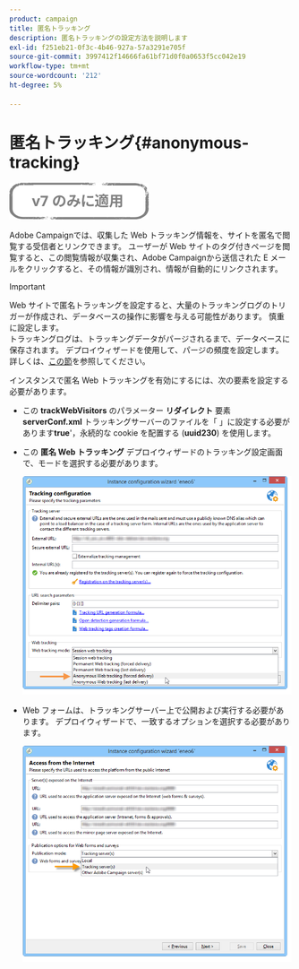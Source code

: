 ```yaml
---
product: campaign
title: 匿名トラッキング
description: 匿名トラッキングの設定方法を説明します
exl-id: f251eb21-0f3c-4b46-927a-57a3291e705f
source-git-commit: 3997412f14666fa61bf71d0f0a0653f5cc042e19
workflow-type: tm+mt
source-wordcount: '212'
ht-degree: 5%

---
```


# 匿名トラッキング{#anonymous-tracking}

![](../../assets/v7-only.svg)

Adobe Campaignでは、収集した Web トラッキング情報を、サイトを匿名で閲覧する受信者とリンクできます。 ユーザーが Web サイトのタグ付きページを閲覧すると、この閲覧情報が収集され、Adobe Campaignから送信された E メールをクリックすると、その情報が識別され、情報が自動的にリンクされます。

>[!IMPORTANT]
>
>Web サイトで匿名トラッキングを設定すると、大量のトラッキングログのトリガーが作成され、データベースの操作に影響を与える可能性があります。 慎重に設定します。\
>トラッキングログは、トラッキングデータがパージされるまで、データベースに保存されます。 デプロイウィザードを使用して、パージの頻度を設定します。 詳しくは、[この節](../../installation/using/deploying-an-instance.md#purging-data)を参照してください。

インスタンスで匿名 Web トラッキングを有効にするには、次の要素を設定する必要があります。

* この **trackWebVisitors** のパラメーター **リダイレクト** 要素 **serverConf.xml** トラッキングサーバーのファイルを「 」に設定する必要があります&#x200B;**true**&#39;，永続的な cookie を配置する (**uuid230**) を使用します。
* この **匿名 Web トラッキング** デプロイウィザードのトラッキング設定画面で、モードを選択する必要があります。

   ![](assets/webtracking_anonymous_set.png)

* Web フォームは、トラッキングサーバー上で公開および実行する必要があります。 デプロイウィザードで、一致するオプションを選択する必要があります。

   ![](assets/webtracking_publication_set_for_webapps.png)
